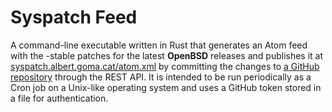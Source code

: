# Syspatch Feed
A command-line executable written in Rust that generates an Atom feed with the -stable patches for the latest 
**OpenBSD** releases and publishes it at
[syspatch.albert.goma.cat/atom.xml](https://syspatch.albert.goma.cat/atom.xml) by committing the changes
to [a GitHub repository](https://github.com/AlbertGoma/syspatch-feed.albert.goma.cat) through the REST API.
It is intended to be run periodically as a Cron job on a Unix-like operating system and uses a GitHub token
stored in a file for authentication.